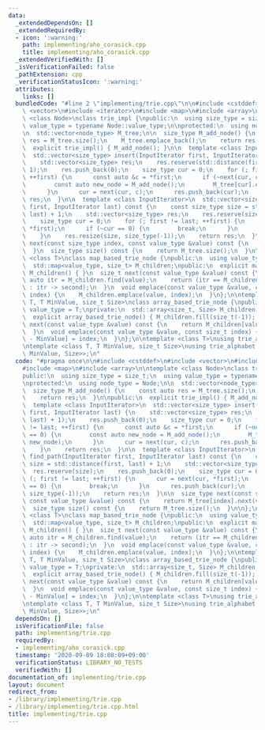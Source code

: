 ```yaml
---
data:
  _extendedDependsOn: []
  _extendedRequiredBy:
  - icon: ':warning:'
    path: implementing/aho_corasick.cpp
    title: implementing/aho_corasick.cpp
  _extendedVerifiedWith: []
  _isVerificationFailed: false
  _pathExtension: cpp
  _verificationStatusIcon: ':warning:'
  attributes:
    links: []
  bundledCode: "#line 2 \"implementing/trie.cpp\"\n\n#include <cstddef>\n#include\
    \ <vector>\n#include <iterator>\n#include <map>\n#include <array>\n\ntemplate\
    \ <class Node>\nclass trie_impl {\npublic:\n  using size_type = size_t;\n  using\
    \ value_type = typename Node::value_type;\n\nprotected:\n  using node_type = Node;\n\
    \n  std::vector<node_type> M_tree;\n\n  size_type M_add_node() {\n    const auto\
    \ res = M_tree.size();\n    M_tree.emplace_back();\n    return res;\n  }\n\npublic:\n\
    \  explicit trie_impl() { M_add_node(); }\n\n  template <class InputIterator>\n\
    \  std::vector<size_type> insert(InputIterator first, InputIterator last) {\n\
    \    std::vector<size_type> res;\n    res.reserve(std::distance(first, last) +\
    \ 1);\n    res.push_back(0);\n    size_type cur = 0;\n    for (; first != last;\
    \ ++first) {\n      const auto &c = *first;\n      if (~next(cur, c) == 0) {\n\
    \        const auto new_node = M_add_node();\n        M_tree[cur].emplace(c, new_node);\n\
    \      }\n      cur = next(cur, c);\n      res.push_back(cur);\n    }\n    return\
    \ res;\n  }\n\n  template <class InputIterator>\n  std::vector<size_type> find_path(InputIterator\
    \ first, InputIterator last) const {\n    const size_type size = std::distance(first,\
    \ last) + 1;\n    std::vector<size_type> res;\n    res.reserve(size);\n    res.push_back(0);\n\
    \    size_type cur = 0;\n    for (; first != last; ++first) {\n      cur = next(cur,\
    \ *first);\n      if (~cur == 0) {\n        break;\n      }\n      res.push_back(cur);\n\
    \    }\n    res.resize(size, size_type(-1));\n    return res;\n  }\n\n  size_type\
    \ next(const size_type index, const value_type &value) const {\n    return M_tree[index].next(value);\n\
    \  }\n  size_type size() const {\n    return M_tree.size();\n  }\n\n};\n\ntemplate\
    \ <class T>\nclass map_based_trie_node {\npublic:\n  using value_type = T;\nprivate:\n\
    \  std::map<value_type, size_t> M_children;\npublic:\n  explicit map_based_trie_node():\
    \ M_children() { }\n  size_t next(const value_type &value) const {\n    const\
    \ auto itr = M_children.find(value);\n    return (itr == M_children.end() ? size_t(-1)\
    \ : itr -> second);\n  }\n  void emplace(const value_type &value, const size_t\
    \ index) {\n    M_children.emplace(value, index);\n  }\n};\n\ntemplate <class\
    \ T, T MinValue, size_t Size>\nclass array_based_trie_node {\npublic:\n  using\
    \ value_type = T;\nprivate:\n  std::array<size_t, Size> M_children;\npublic:\n\
    \  explicit array_based_trie_node() { M_children.fill(size_t(-1)); }\n  size_t\
    \ next(const value_type &value) const {\n    return M_children[value - MinValue];\n\
    \  }\n  void emplace(const value_type &value, const size_t index) {\n    M_children[value\
    \ - MinValue] = index;\n  }\n};\n\ntemplate <class T>\nusing trie_any = trie_impl<map_based_trie_node<T>>;\n\
    \ntemplate <class T, T MinValue, size_t Size>\nusing trie_alphabet = trie_impl<array_based_trie_node<T,\
    \ MinValue, Size>>;\n"
  code: "#pragma once\n\n#include <cstddef>\n#include <vector>\n#include <iterator>\n\
    #include <map>\n#include <array>\n\ntemplate <class Node>\nclass trie_impl {\n\
    public:\n  using size_type = size_t;\n  using value_type = typename Node::value_type;\n\
    \nprotected:\n  using node_type = Node;\n\n  std::vector<node_type> M_tree;\n\n\
    \  size_type M_add_node() {\n    const auto res = M_tree.size();\n    M_tree.emplace_back();\n\
    \    return res;\n  }\n\npublic:\n  explicit trie_impl() { M_add_node(); }\n\n\
    \  template <class InputIterator>\n  std::vector<size_type> insert(InputIterator\
    \ first, InputIterator last) {\n    std::vector<size_type> res;\n    res.reserve(std::distance(first,\
    \ last) + 1);\n    res.push_back(0);\n    size_type cur = 0;\n    for (; first\
    \ != last; ++first) {\n      const auto &c = *first;\n      if (~next(cur, c)\
    \ == 0) {\n        const auto new_node = M_add_node();\n        M_tree[cur].emplace(c,\
    \ new_node);\n      }\n      cur = next(cur, c);\n      res.push_back(cur);\n\
    \    }\n    return res;\n  }\n\n  template <class InputIterator>\n  std::vector<size_type>\
    \ find_path(InputIterator first, InputIterator last) const {\n    const size_type\
    \ size = std::distance(first, last) + 1;\n    std::vector<size_type> res;\n  \
    \  res.reserve(size);\n    res.push_back(0);\n    size_type cur = 0;\n    for\
    \ (; first != last; ++first) {\n      cur = next(cur, *first);\n      if (~cur\
    \ == 0) {\n        break;\n      }\n      res.push_back(cur);\n    }\n    res.resize(size,\
    \ size_type(-1));\n    return res;\n  }\n\n  size_type next(const size_type index,\
    \ const value_type &value) const {\n    return M_tree[index].next(value);\n  }\n\
    \  size_type size() const {\n    return M_tree.size();\n  }\n\n};\n\ntemplate\
    \ <class T>\nclass map_based_trie_node {\npublic:\n  using value_type = T;\nprivate:\n\
    \  std::map<value_type, size_t> M_children;\npublic:\n  explicit map_based_trie_node():\
    \ M_children() { }\n  size_t next(const value_type &value) const {\n    const\
    \ auto itr = M_children.find(value);\n    return (itr == M_children.end() ? size_t(-1)\
    \ : itr -> second);\n  }\n  void emplace(const value_type &value, const size_t\
    \ index) {\n    M_children.emplace(value, index);\n  }\n};\n\ntemplate <class\
    \ T, T MinValue, size_t Size>\nclass array_based_trie_node {\npublic:\n  using\
    \ value_type = T;\nprivate:\n  std::array<size_t, Size> M_children;\npublic:\n\
    \  explicit array_based_trie_node() { M_children.fill(size_t(-1)); }\n  size_t\
    \ next(const value_type &value) const {\n    return M_children[value - MinValue];\n\
    \  }\n  void emplace(const value_type &value, const size_t index) {\n    M_children[value\
    \ - MinValue] = index;\n  }\n};\n\ntemplate <class T>\nusing trie_any = trie_impl<map_based_trie_node<T>>;\n\
    \ntemplate <class T, T MinValue, size_t Size>\nusing trie_alphabet = trie_impl<array_based_trie_node<T,\
    \ MinValue, Size>>;\n"
  dependsOn: []
  isVerificationFile: false
  path: implementing/trie.cpp
  requiredBy:
  - implementing/aho_corasick.cpp
  timestamp: '2020-09-09 18:08:09+09:00'
  verificationStatus: LIBRARY_NO_TESTS
  verifiedWith: []
documentation_of: implementing/trie.cpp
layout: document
redirect_from:
- /library/implementing/trie.cpp
- /library/implementing/trie.cpp.html
title: implementing/trie.cpp
---
```


